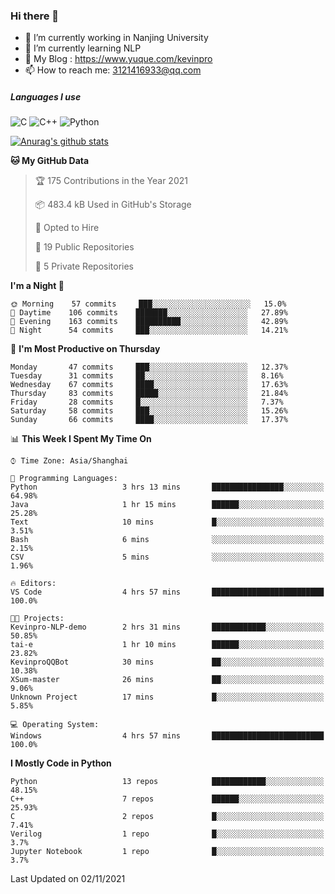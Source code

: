 ### Hi there 👋

- 🔭 I’m currently working in Nanjing University
- 🌱 I’m currently learning NLP
- 👯 My Blog : https://www.yuque.com/kevinpro
- 📫 How to reach me: 3121416933@qq.com

##### Languages I use
![C](https://img.shields.io/badge/-C-000000?style=flat&logo=c)
![C++](https://img.shields.io/badge/-C++-000000?style=flat&logo=c%2B%2B)
![Python](https://img.shields.io/badge/-Python-000000?style=flat&logo=python)

[![Anurag's github stats](https://github-readme-stats.vercel.app/api?username=Ricardokevins)](https://github.com/anuraghazra/github-readme-stats)

<!--START_SECTION:waka-->
**🐱 My GitHub Data** 

> 🏆 175 Contributions in the Year 2021
 > 
> 📦 483.4 kB Used in GitHub's Storage 
 > 
> 💼 Opted to Hire
 > 
> 📜 19 Public Repositories 
 > 
> 🔑 5 Private Repositories  
 > 
**I'm a Night 🦉** 

```text
🌞 Morning    57 commits     ███░░░░░░░░░░░░░░░░░░░░░░   15.0% 
🌆 Daytime    106 commits    ███████░░░░░░░░░░░░░░░░░░   27.89% 
🌃 Evening    163 commits    ██████████░░░░░░░░░░░░░░░   42.89% 
🌙 Night      54 commits     ███░░░░░░░░░░░░░░░░░░░░░░   14.21%

```
📅 **I'm Most Productive on Thursday** 

```text
Monday       47 commits     ███░░░░░░░░░░░░░░░░░░░░░░   12.37% 
Tuesday      31 commits     ██░░░░░░░░░░░░░░░░░░░░░░░   8.16% 
Wednesday    67 commits     ████░░░░░░░░░░░░░░░░░░░░░   17.63% 
Thursday     83 commits     █████░░░░░░░░░░░░░░░░░░░░   21.84% 
Friday       28 commits     █░░░░░░░░░░░░░░░░░░░░░░░░   7.37% 
Saturday     58 commits     ███░░░░░░░░░░░░░░░░░░░░░░   15.26% 
Sunday       66 commits     ████░░░░░░░░░░░░░░░░░░░░░   17.37%

```


📊 **This Week I Spent My Time On** 

```text
⌚︎ Time Zone: Asia/Shanghai

💬 Programming Languages: 
Python                   3 hrs 13 mins       ████████████████░░░░░░░░░   64.98% 
Java                     1 hr 15 mins        ██████░░░░░░░░░░░░░░░░░░░   25.28% 
Text                     10 mins             █░░░░░░░░░░░░░░░░░░░░░░░░   3.51% 
Bash                     6 mins              ░░░░░░░░░░░░░░░░░░░░░░░░░   2.15% 
CSV                      5 mins              ░░░░░░░░░░░░░░░░░░░░░░░░░   1.96%

🔥 Editors: 
VS Code                  4 hrs 57 mins       █████████████████████████   100.0%

🐱‍💻 Projects: 
Kevinpro-NLP-demo        2 hrs 31 mins       ████████████░░░░░░░░░░░░░   50.85% 
tai-e                    1 hr 10 mins        ██████░░░░░░░░░░░░░░░░░░░   23.82% 
KevinproQQBot            30 mins             ██░░░░░░░░░░░░░░░░░░░░░░░   10.38% 
XSum-master              26 mins             ██░░░░░░░░░░░░░░░░░░░░░░░   9.06% 
Unknown Project          17 mins             █░░░░░░░░░░░░░░░░░░░░░░░░   5.85%

💻 Operating System: 
Windows                  4 hrs 57 mins       █████████████████████████   100.0%

```

**I Mostly Code in Python** 

```text
Python                   13 repos            ████████████░░░░░░░░░░░░░   48.15% 
C++                      7 repos             ██████░░░░░░░░░░░░░░░░░░░   25.93% 
C                        2 repos             █░░░░░░░░░░░░░░░░░░░░░░░░   7.41% 
Verilog                  1 repo              █░░░░░░░░░░░░░░░░░░░░░░░░   3.7% 
Jupyter Notebook         1 repo              █░░░░░░░░░░░░░░░░░░░░░░░░   3.7%

```



 Last Updated on 02/11/2021
<!--END_SECTION:waka-->
